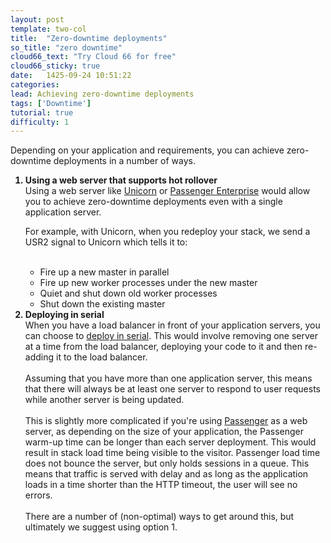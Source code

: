 ```yaml
---
layout: post
template: two-col
title:  "Zero-downtime deployments"
so_title: "zero downtime"
cloud66_text: "Try Cloud 66 for free"
cloud66_sticky: true
date:   1425-09-24 10:51:22
categories:
lead: Achieving zero-downtime deployments
tags: ['Downtime']
tutorial: true
difficulty: 1
---
```


Depending on your application and requirements, you can achieve zero-downtime deployments in a number of ways.

<ol>
<b><li>Using a web server that supports hot rollover</li></b>
Using a web server like <a href="http://help.cloud66.com/web-server/unicorn-rack-server">Unicorn</a> or <a href="http://help.cloud66.com/web-server/passenger-enterprise">Passenger Enterprise</a> would allow you to achieve zero-downtime deployments even with a single application server.

For example, with Unicorn, when you redeploy your stack, we send a USR2 signal to Unicorn which tells it to:<br/><br/>
<ul class="list">
<li>Fire up a new master in parallel</li>
<li>Fire up new worker processes under the new master</li>
<li>Quiet and shut down old worker processes</li>
<li>Shut down the existing master</li>
</ul>
<b><li>Deploying in serial</li></b>
When you have a load balancer in front of your application servers, you can choose to <a href="http://help.cloud66.com/deployment/parallel-deployments">deploy in serial</a>. This would involve removing one server at a time from the load balancer, deploying your code to it and then re-adding it to the load balancer.
<br/><br/>
Assuming that you have more than one application server, this means that there will always be at least one server to respond to user requests while another server is being updated.
<br/><br/>
This is slightly more complicated if you're using <a href="http://help.cloud66.com/web-server/custom-web-servers">Passenger</a> as a web server, as depending on the size of your application, the Passenger warm-up time can be longer than each server deployment. This would result in stack load time being visible to the visitor.
Passenger load time does not bounce the server, but only holds sessions in a queue. This means that traffic is served with delay and as long as the application loads in a time shorter than the HTTP timeout, the user will see no errors.
<br/><br/>
There are a number of (non-optimal) ways to get around this, but ultimately we suggest using option 1.
</ol>
